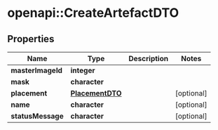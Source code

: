 # openapi::CreateArtefactDTO

## Properties
Name | Type | Description | Notes
------------ | ------------- | ------------- | -------------
**masterImageId** | **integer** |  | 
**mask** | **character** |  | 
**placement** | [**PlacementDTO**](PlacementDTO.md) |  | [optional] 
**name** | **character** |  | [optional] 
**statusMessage** | **character** |  | [optional] 


